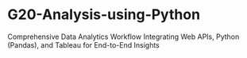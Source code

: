 # G20-Analysis-using-Python
Comprehensive Data Analytics Workflow Integrating Web APIs, Python (Pandas), and Tableau for End-to-End Insights
